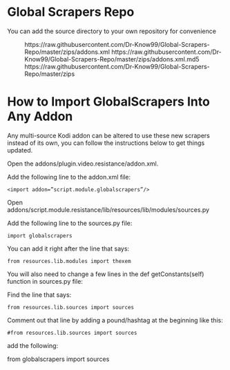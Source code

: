 # Global Scrapers Repo

You can add the source directory to your own repository for convenience

<dir>
	 <info compressed="false">https://raw.githubusercontent.com/Dr-Know99/Global-Scrapers-Repo/master/zips/addons.xml</info>
	 <checksum>https://raw.githubusercontent.com/Dr-Know99/Global-Scrapers-Repo/master/zips/addons.xml.md5</checksum>
	 <datadir zip="true">https://raw.githubusercontent.com/Dr-Know99/Global-Scrapers-Repo/master/zips</datadir>
</dir>

# How to Import GlobalScrapers Into Any Addon

Any multi-source Kodi addon can be altered to use these new scrapers instead of its own, you can follow the instructions below to get things updated.

Open the addons/plugin.video.resistance/addon.xml.

Add the following line to the addon.xml file:

    <import addon=”script.module.globalscrapers”/>

Open addons/script.module.resistance/lib/resources/lib/modules/sources.py

Add the following line to the sources.py file:

    import globalscrapers

You can add it right after the line that says:

    from resources.lib.modules import thexem

You will also need to change a few lines in the def getConstants(self) function in sources.py file:

Find the line that says:

    from resources.lib.sources import sources

Comment out that line by adding a pound/hashtag at the beginning like this:

    #from resources.lib.sources import sources

add the following:

from globalscrapers import sources
